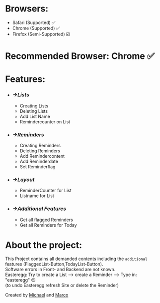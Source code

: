 # Browsers:
- Safari  (Supported) ✅
- Chrome  (Supported) ✅
- Firefox (Semi-Supported) ☑️

# Recommended Browser: Chrome ✅

# Features:

- ### ***->Lists***
  - Creating Lists 
  - Deleting Lists 
  - Add List Name  
  - Remindercounter on List 

- ### ***->Reminders***
  - Creating Reminders 
  - Deleting Reminders 
  - Add Remindercontent 
  - Add Reminderdate
  - Set Reminderflag

- ### ***->Layout***
  - ReminderCounter for List
  - Listname for List

- ### ***->Additional Features***
  - Get all flagged Reminders
  - Get all Reminders for Today



# About the project:
This Project contains all demanded contents including the `additional` features (FlaggedList-Button,TodayList-Button).
<br> Software errors in Front- and Backend are not known.
<br>Easteregg: Try to create a List --> create a Reminder --> Type in: "easteregg" 😉
<br>(to undo Easteregg refresh Site or delete the Reminder)


Created by [Michael](https://github.com/SchmittMichael) and [Marco](https://github.com/Marco-Wanka)

